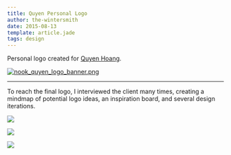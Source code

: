 ```yaml
---
title: Quyen Personal Logo
author: the-wintersmith
date: 2015-08-13
template: article.jade
tags: design
---
```


Personal logo created for [Quyen Hoang](http://quyenhoangdesign.wix.com/portfolio).  

[![nook_quyen_logo_banner.png](nook_quyen_logo_banner.png)](nook_quyen_logo_banner.png)

---

To reach the final logo, I interviewed the client many times, creating a mindmap of potential logo ideas, an inspiration board, and several design iterations.

[![](nook_quyen_thumbnails_0.jpg)](nook_quyen_thumbnails_0.jpg)

[![](nook_mindmap.jpg)](nook_mindmap.jpg)

[![](nook_inspiration_board.jpg)](nook_inspiration_board.jpg)
